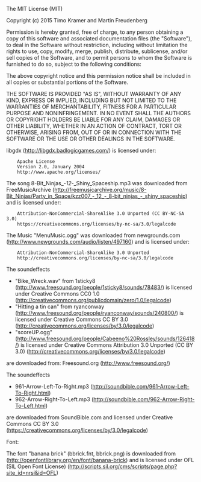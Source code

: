 The MIT License (MIT)

Copyright (c) 2015 Timo Kramer and Martin Freudenberg

Permission is hereby granted, free of charge, to any person obtaining a copy
of this software and associated documentation files (the "Software"), to deal
in the Software without restriction, including without limitation the rights
to use, copy, modify, merge, publish, distribute, sublicense, and/or sell
copies of the Software, and to permit persons to whom the Software is
furnished to do so, subject to the following conditions:

The above copyright notice and this permission notice shall be included in all
copies or substantial portions of the Software.

THE SOFTWARE IS PROVIDED "AS IS", WITHOUT WARRANTY OF ANY KIND, EXPRESS OR
IMPLIED, INCLUDING BUT NOT LIMITED TO THE WARRANTIES OF MERCHANTABILITY,
FITNESS FOR A PARTICULAR PURPOSE AND NONINFRINGEMENT. IN NO EVENT SHALL THE
AUTHORS OR COPYRIGHT HOLDERS BE LIABLE FOR ANY CLAIM, DAMAGES OR OTHER
LIABILITY, WHETHER IN AN ACTION OF CONTRACT, TORT OR OTHERWISE, ARISING FROM,
OUT OF OR IN CONNECTION WITH THE SOFTWARE OR THE USE OR OTHER DEALINGS IN THE
SOFTWARE.


libgdx (http://libgdx.badlogicgames.com/) is licensed under:

        Apache License
        Version 2.0, January 2004
        http://www.apache.org/licenses/
                        
The song 8-Bit_Ninjas_-_12_-_Shiny_Spaceship.mp3 was downloaded from FreeMusicArchive
(http://freemusicarchive.org/music/8-Bit_Ninjas/Party_in_Space/kzz007_-_12_-_8-bit_ninjas_-_shiny_spaceship)
and is licensed under:

        Attribution-NonCommercial-ShareAlike 3.0 Unported (CC BY-NC-SA 3.0)
        https://creativecommons.org/licenses/by-nc-sa/3.0/legalcode
        
The Music "MenuMusic.ogg" was downloaded from newgrounds.com 
(http://www.newgrounds.com/audio/listen/497160)
and is licensed under:
        
        Attribution-NonCommercial-ShareAlike 3.0 Unported
        http://creativecommons.org/licenses/by-nc-sa/3.0/legalcode
        

The soundeffects 
* "Bike_Wreck.wav" from 1sticky8 (http://www.freesound.org/people/1sticky8/sounds/78483/) is licensed under Creative Commons CC0 1.0 (http://creativecommons.org/publicdomain/zero/1.0/legalcode)
* "Hitting a tin can" from ryanconway (http://www.freesound.org/people/ryanconway/sounds/240800/) is licensed under Creative Commons CC BY 3.0 (http://creativecommons.org/licenses/by/3.0/legalcode)
* "scoreUP.ogg" (http://www.freesound.org/people/Cabeeno%20Rossley/sounds/126418/) is licensed under Creative Commons Attribution 3.0 Unported (CC BY 3.0) (http://creativecommons.org/licenses/by/3.0/legalcode)

are downloaded from:
Freesound.org (http://www.freesound.org/)

The soundeffects 
* 961-Arrow-Left-To-Right.mp3 (http://soundbible.com/961-Arrow-Left-To-Right.html)
* 962-Arrow-Right-To-Left.mp3 (http://soundbible.com/962-Arrow-Right-To-Left.html)

are downloaded from SoundBible.com and licensed under Creative Commons CC BY 3.0 (https://creativecommons.org/licenses/by/3.0/legalcode)

Font:

The font "banana brick" (bbrick.fnt, bbrick.png) is downloaded from (http://openfontlibrary.org/en/font/banana-brick) and is licensed under OFL (SIL Open Font License) (http://scripts.sil.org/cms/scripts/page.php?site_id=nrsi&id=OFL)
